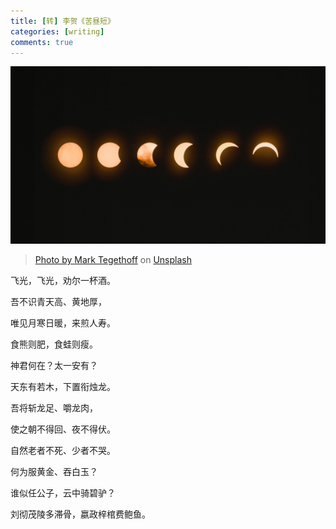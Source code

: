```yaml
---
title: [转] 李贺《苦昼短》
categories: [writing]
comments: true
---
```


<a data-fancybox="ku-zhou-duan" href="../assets/img/post/ku-zhou-duan/mark-tegethoff-NbgQfUvKFE0-unsplash.jpg"><img src="../assets/img/post/ku-zhou-duan/mark-tegethoff-NbgQfUvKFE0-unsplash.jpg">

> Photo by <a href="https://unsplash.com/@tegethoff?utm_source=unsplash&utm_medium=referral&utm_content=creditCopyText" target="_blank">Mark Tegethoff</a> on <a href="https://unsplash.com/?utm_source=unsplash&utm_medium=referral&utm_content=creditCopyText" target="_blank">Unsplash</a>

飞光，飞光，劝尔一杯酒。

吾不识青天高、黄地厚，

唯见月寒日暖，来煎人寿。

食熊则肥，食蛙则瘦。

神君何在？太一安有？

天东有若木，下置衔烛龙。

吾将斩龙足、嚼龙肉，

使之朝不得回、夜不得伏。

自然老者不死、少者不哭。

何为服黄金、吞白玉？

谁似任公子，云中骑碧驴？

刘彻茂陵多滞骨，嬴政梓棺费鲍鱼。
